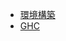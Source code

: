 - [環境構築](https://zenn.dev/mod_poppo/articles/haskell-setup-2023)
- [GHC](https://www.haskell.org/ghcup/steps/)